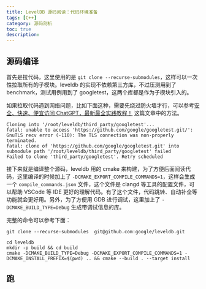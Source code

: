 ```yaml
---
title: LevelDB 源码阅读：代码环境准备
tags: [C++]
category: 源码剖析
toc: true
description: 
---
```




## 源码编译

首先是拉代码，这里使用的是 `git clone --recurse-submodules`，这样可以一次性拉取所有的子模块。leveldb 的实现不依赖第三方库，不过压测用到了 benchmark，测试用例用到了 googletest，这两个库都是作为子模块引入的。

如果拉取代码遇到网络问题，比如下面这种，需要先绕过防火墙才行，可以参考[安全、快速、便宜访问 ChatGPT，最新最全实践教程！](https://selfboot.cn/2023/12/25/how-to-use-chatgpt/) 这篇文章中的方法。

```shell
Cloning into '/root/leveldb/third_party/googletest'...
fatal: unable to access 'https://github.com/google/googletest.git/': GnuTLS recv error (-110): The TLS connection was non-properly terminated.
fatal: clone of 'https://github.com/google/googletest.git' into submodule path '/root/leveldb/third_party/googletest' failed
Failed to clone 'third_party/googletest'. Retry scheduled
```

接下来就是编译整个源码，leveldb 用的 cmake 来构建，为了方便后面阅读代码，这里编译的时候加上了 `-DCMAKE_EXPORT_COMPILE_COMMANDS=1`，这样会生成一个 `compile_commands.json` 文件，这个文件是 clangd 等工具的配置文件，可以帮助 VSCode 等 IDE 更好的理解代码。有了这个文件，代码跳转、自动补全等功能就会更好用。另外，为了方便用 GDB 进行调试，这里加上了 `-DCMAKE_BUILD_TYPE=Debug` 生成带调试信息的库。

完整的命令可以参考下面：

```shell
git clone --recurse-submodules  git@github.com:google/leveldb.git

cd leveldb
mkdir -p build && cd build
cmake -DCMAKE_BUILD_TYPE=Debug -DCMAKE_EXPORT_COMPILE_COMMANDS=1 -DCMAKE_INSTALL_PREFIX=$(pwd) .. && cmake --build . --target install
```

## 跑